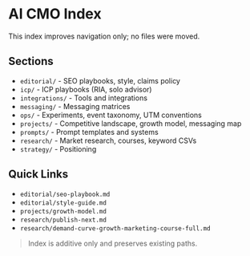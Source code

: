 # AI CMO Index

This index improves navigation only; no files were moved.

## Sections
- `editorial/` - SEO playbooks, style, claims policy
- `icp/` - ICP playbooks (RIA, solo advisor)
- `integrations/` - Tools and integrations
- `messaging/` - Messaging matrices
- `ops/` - Experiments, event taxonomy, UTM conventions
- `projects/` - Competitive landscape, growth model, messaging map
- `prompts/` - Prompt templates and systems
- `research/` - Market research, courses, keyword CSVs
- `strategy/` - Positioning

## Quick Links
- `editorial/seo-playbook.md`
- `editorial/style-guide.md`
- `projects/growth-model.md`
- `research/publish-next.md`
- `research/demand-curve-growth-marketing-course-full.md`

> Index is additive only and preserves existing paths.
